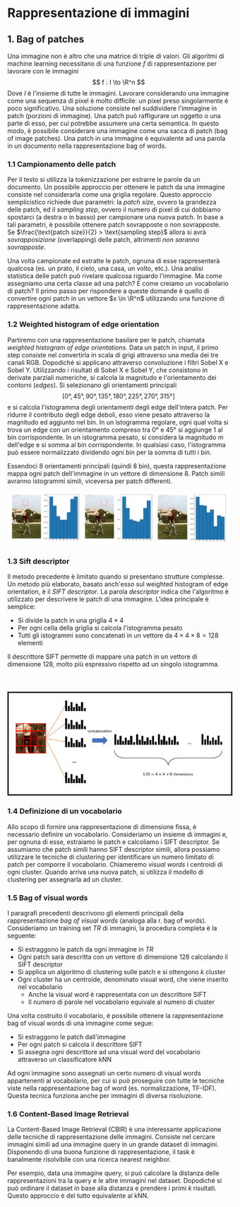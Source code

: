 # Rappresentazione di immagini

## 1. Bag of patches 

Una immagine non è altro che una matrice di triple di valori. Gli algoritmi di machine learning necessitano di una funzione $f$ di rappresentazione per lavorare con le immagini
$$
f : I \to \R^n
$$
Dove $I$ è l'insieme di tutte le immagini. Lavorare considerando una immagine come una sequenza di pixel è molto difficile: un pixel preso singolarmente è poco significativo. Una soluzione consiste nel suddividere l'immagine in patch (porzioni di immagine). Una patch può raffigurare un oggetto o una parte di esso, per cui potrebbe assumere una certa semantica. In questo modo, è possibile considerare una immagine come una sacca di patch (bag of image patches). Una patch in una immagine è equivalente ad una parola in un documento nella rappresentazione bag of words. 



### 1.1 Campionamento delle patch

Per il testo si utilizza la tokenizzazione per estrarre le parole da un documento. Un possibile approccio per ottenere le patch da una immagine consiste nel considerarla come una griglia regolare. Questo approccio semplicistico richiede due parametri: la *patch size*, ovvero la grandezza delle patch, ed il *sampling step*, ovvero il numero di pixel di cui dobbiamo spostarci (a destra o in basso) per campionare una nuova patch. In base a tali parametri,  è possibile ottenere patch sovrapposte o non sovrapposte. Se $\frac{\text{patch size}}{2} > \text{sampling step}$ allora si avrà *sovrapposizione* (overlapping) delle patch, altrimenti *non saranno sovrapposte*.  

Una volta campionate ed estratte le patch, ognuna di esse rappresenterà qualcosa (es. un prato, il cielo, una casa, un volto, etc.). Una analisi statistica delle patch può rivelare qualcosa riguardo l'immagine. Ma come assegniamo una certa classe ad una patch? E come creiamo un vocabolario di patch? Il primo passo per rispondere a queste domande è quello di convertire ogni patch in un vettore $x \in \R^n$ utilizzando una funzione di rappresentazione adatta. 



### 1.2 Weighted histogram of edge orientation

Partiremo con una rappresentazione basilare per le patch, chiamata *weighted histogram of edge orientations*. Data un patch in input, il primo step consiste nel convertirla in scala di grigi attraverso una media dei tre canali RGB. Dopodiché si applicano attraverso convoluzione i filtri Sobel X e Sobel Y. Utilizzando i risultati di Sobel X e Sobel Y, che consistono in derivate parziali numeriche,  si calcola la magnitudo e l'orientamento dei contorni (*edges*). Si selezionano gli orientamenti principali
$$
[0°, 45°, 90°, 135°, 180°, 225°, 270°, 315°]
$$
e si calcola l'istogramma degli orientamenti degli edge dell'intera patch. Per ridurre il contributo degli edge deboli, esso viene pesato attraverso la magnitudo ed aggiunto nel bin. In un istogramma regolare, ogni qual volta si trova un edge con un orientamento compreso tra $0°$ e $45°$ si aggiunge 1 al bin corrispondente. In un istogramma pesato, si considera la magnitudo $m$ dell'edge e si somma al bin corrispondente. In qualsiasi caso, l'istogramma può essere normalizzato dividendo ogni bin per la somma di tutti i bin. 

Essendoci 8 orientamenti principali (quindi 8 bin), questa rappresentazione mappa ogni patch dell'immagine in un vettore di dimensione 8. Patch simili avranno istogrammi simili, viceversa per patch differenti. 

![image-20210105101831651](./chapters_media/Extra_2_-_Rappresentazione_di_immagini__1.png)



### 1.3 Sift descriptor

Il metodo precedente è limitato quando si presentano strutture complesse. Un metodo più elaborato, basato anch'esso sul weighted histogram of edge orientation, è il *SIFT descriptor*. La parola *descriptor* indica che l'algoritmo è utilizzato per descrivere le patch di una immagine. L'idea principale è semplice: 

* Si divide la patch in una griglia $4 \times 4$ 
* Per ogni cella della griglia si calcola l'istogramma pesato
* Tutti gli istogrammi sono concatenati in un vettore da $4 \times 4 \times 8 = 128$ elementi

Il descrittore SIFT permette di mappare una patch in un vettore di dimensione 128, molto più espressivo rispetto ad un singolo istogramma. 

<img src="./chapters_media/Extra_2_-_Rappresentazione_di_immagini__2.png" alt="image-20210105093955800" style="border:solid; margin-top:40px;" />



### 1.4 Definizione di un vocabolario

Allo scopo di fornire una rappresentazione di dimensione fissa, è necessario definire un vocabolario. Consideriamo un insieme di immagini e, per ognuna di esse, estraiamo le patch e calcoliamo i SIFT descriptor. Se assumiamo che patch simili hanno SIFT descriptor simili, allora possiamo utilizzare le tecniche di clustering per identificare un numero limitato di patch per comporre il vocabolario. Chiameremo *visual words* i centroidi di ogni cluster. Quando arriva una nuova patch, si utilizza il modello di clustering per assegnarla ad un cluster. 



### 1.5 Bag of visual words 

I paragrafi precedenti descrivono gli elementi principali della rappresentazione *bag of visual words* (analoga alla r. bag of words). Consideriamo un training set $TR$ di immagini, la procedura completa è la seguente: 

* Si estraggono le patch da ogni immagine in $TR$
* Ogni patch sarà descritta con un vettore di dimensione 128 calcolando il SIFT descriptor
* Si applica un algoritmo di clustering sulle patch e si ottengono $k$ cluster
* Ogni cluster ha un centroide, denominato visual word, che viene inserito nel vocabolario
  * Anche la visual word è rappresentata con un descrittore SIFT
  * Il numero di parole nel vocabolario equivale al numero di cluster 

Una volta costruito il vocabolario, è possibile ottenere la rappresentazione bag of visual words di una immagine come segue: 

* Si estraggono le patch dall'immagine
* Per ogni patch si calcola il descrittore SIFT 
* Si assegna ogni descrittore ad una visual word del vocabolario attraverso un classificatore kNN

Ad ogni immagine sono assegnati un certo numero di visual words appartenenti al vocabolario, per cui si può proseguire con tutte le tecniche viste nella rappresentazione bag of word (es. normalizzazione, TF-IDF). Questa tecnica funziona anche per immagini di diversa risoluzione. 



### 1.6 Content-Based Image Retrieval 

La Content-Based Image Retrieval (CBIR) è una interessante applicazione delle tecniche di rappresentazione delle immagini. Consiste nel cercare immagini simili ad una immagine query in un grande dataset di immagini. Disponendo di una buona funzione di rappresentazione, il task è banalmente risolvibile con una ricerca nearest neighbor. 

Per esempio, data una immagine query, si può calcolare la distanza delle rappresentazioni tra la query e le altre immagini nel dataset. Dopodiché si può ordinare il dataset in base alla distanza e prendere i primi $k$ risultati. Questo approccio è del tutto equivalente al kNN. 